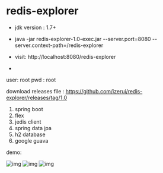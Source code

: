 # redis-explorer

* jdk version : 1.7+

* java -jar redis-explorer-1.0-exec.jar --server.port=8080 --server.context-path=/redis-explorer

* visit: http://localhost:8080/redis-explorer

-
user: root
pwd : root

download releases file : https://github.com/izerui/redis-explorer/releases/tag/1.0

1. spring boot 
2. flex
3. jedis client
4. spring data jpa
5. h2 database
6. google guava

demo:

![img](https://raw.githubusercontent.com/izerui/redis-explorer/master/flex/src/images/demo/demo1.png)
![img](https://raw.githubusercontent.com/izerui/redis-explorer/master/flex/src/images/demo/demo2.png)
![img](https://raw.githubusercontent.com/izerui/redis-explorer/master/flex/src/images/demo/demo3.png)